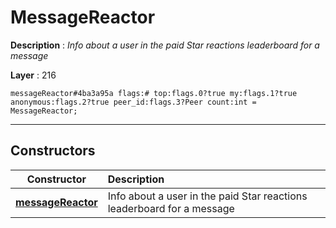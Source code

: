 # MessageReactor

**Description** : *Info about a user in the paid Star reactions leaderboard for a message*

**Layer** : 216

```tl
messageReactor#4ba3a95a flags:# top:flags.0?true my:flags.1?true anonymous:flags.2?true peer_id:flags.3?Peer count:int = MessageReactor;
```

---

## Constructors

| Constructor | Description |
| :---: | :--- |
| [**messageReactor**](constructor/messageReactor) | Info about a user in the paid Star reactions leaderboard for a message |